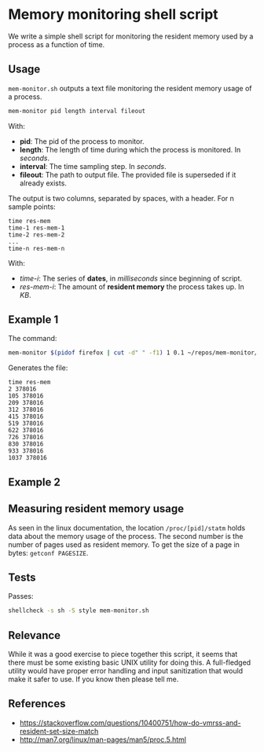 # Memory monitoring shell script
We write a simple shell script for monitoring the resident memory used by a
process as a function of time.

## Usage
`mem-monitor.sh` outputs a text file monitoring the resident memory usage of a
process.
```sh
mem-monitor pid length interval fileout
```
With:
  - **pid**: The pid of the process to monitor.
  - **length**: The length of time during which the process is monitored.
                In *seconds*.
  - **interval**: The time sampling step. In *seconds*.
  - **fileout**: The path to output file. The provided file is superseded if it
                 already exists.

The output is two columns, separated by spaces, with a header.
For n sample points:
```text
time res-mem
time-1 res-mem-1
time-2 res-mem-2
...
time-n res-mem-n
```
With:
  * *time-i*: The series of **dates**, in *milliseconds* since beginning of
              script.
  * *res-mem-i*: The amount of **resident memory** the process takes up.
In *KB*.
## Example 1
The command:
```sh
mem-monitor $(pidof firefox | cut -d" " -f1) 1 0.1 ~/repos/mem-monitor/test.txt
```
Generates the file:
```text
time res-mem
2 378016
105 378016
209 378016
312 378016
415 378016
519 378016
622 378016
726 378016
830 378016
933 378016
1037 378016
```
## Example 2

## Measuring resident memory usage
As seen in the linux documentation, the location `/proc/[pid]/statm`
holds data about the memory usage of the process. The second number is the
number of pages used as resident memory. To get the size of a page in bytes:
`getconf PAGESIZE`.

## Tests
Passes:
```sh
shellcheck -s sh -S style mem-monitor.sh
```
## Relevance
While it was a good exercise to piece together this script, it seems that there
must be some existing basic UNIX utility for doing this. A full-fledged utility
would have proper error handling and input sanitization that would make it
safer to use. If you know then please tell me.
## References
  * https://stackoverflow.com/questions/10400751/how-do-vmrss-and-resident-set-size-match
  * http://man7.org/linux/man-pages/man5/proc.5.html
